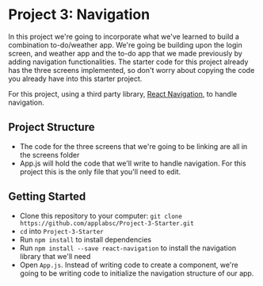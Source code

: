 #  Project 3: Navigation

In this project we're going to incorporate what we've learned to build a combination to-do/weather app. We're going be building upon the login screen, and weather app and the to-do app that we made previously by adding navigation functionalities. The starter code for this project already has the three screens implemented, so don't worry about copying the code you already have into this starter project.

For this project, using a third party library, [React Navigation](https://reactnavigation.org/en/), to handle navigation.

## Project Structure
* The code for the three screens that we're going to be linking are all in the screens folder
* App.js will hold the code that we'll write to handle navigation. For this project this is the only file that you'll need to edit.

## Getting Started
* Clone this repository to your computer: `git clone https://github.com/applabsc/Project-3-Starter.git`
* `cd` into `Project-3-Starter`
* Run `npm install` to install dependencies
* Run `npm install --save react-navigation` to install the navigation library that we'll need
* Open `App.js`. Instead of writing code to create a component, we're going to be writing code to initialize the navigation structure of our app.
